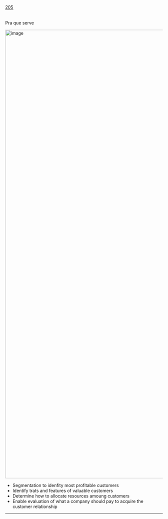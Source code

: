 [205](https://github.com/guilhermeprokisch/guilherme/issues/205) 
###### 

Pra que serve

<img width="1435" alt="image" src="https://user-images.githubusercontent.com/12011070/163895143-724395c5-f7ff-4c7c-afc0-afc03762ffee.png">



-  Segmentation to idenfity most profitable customers
- Identify trats and features of valuable customers
- Determine how to allocate resources amoung customers
- Enable evaluation of what a company should pay to acquire the customer relationship

-------------------------------------------------------------------------------

